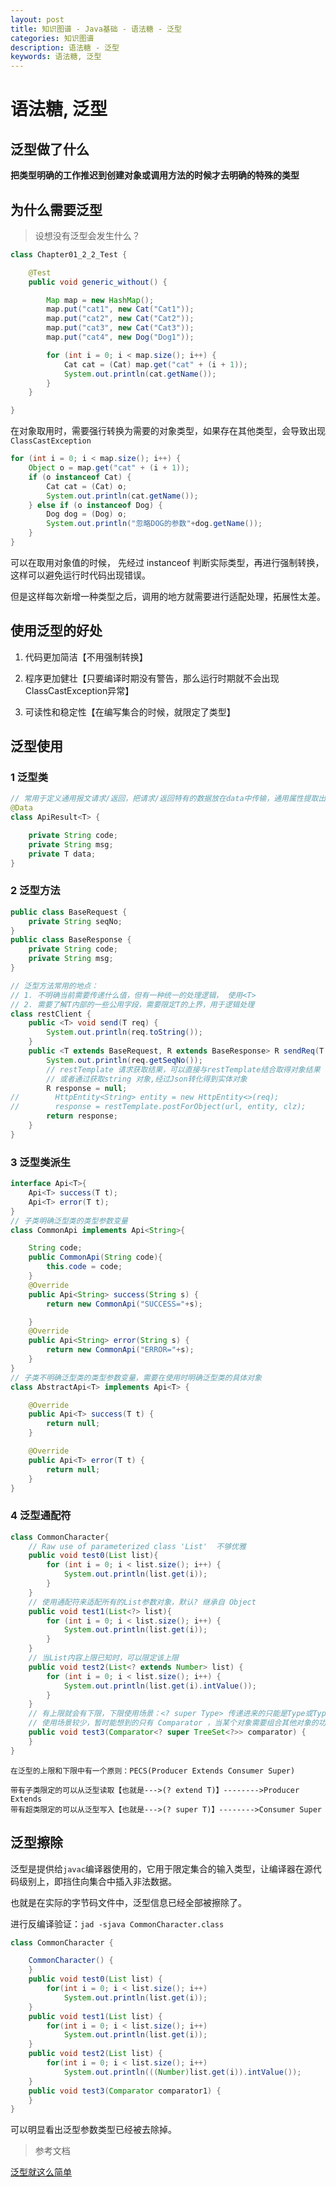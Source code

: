 ```yaml
---
layout: post
title: 知识图谱 - Java基础 - 语法糖 - 泛型
categories: 知识图谱
description: 语法糖 - 泛型
keywords: 语法糖, 泛型
---
```




# 语法糖, 泛型



## 泛型做了什么



**把类型明确的工作推迟到创建对象或调用方法的时候才去明确的特殊的类型**



## 为什么需要泛型

> 设想没有泛型会发生什么？

```java
class Chapter01_2_2_Test {

    @Test
    public void generic_without() {

        Map map = new HashMap();
        map.put("cat1", new Cat("Cat1"));
        map.put("cat2", new Cat("Cat2"));
        map.put("cat3", new Cat("Cat3"));
        map.put("cat4", new Dog("Dog1"));

        for (int i = 0; i < map.size(); i++) {
            Cat cat = (Cat) map.get("cat" + (i + 1));
            System.out.println(cat.getName());
        }
    }

}
```

在对象取用时，需要强行转换为需要的对象类型，如果存在其他类型，会导致出现`ClassCastException`

```java
for (int i = 0; i < map.size(); i++) {
    Object o = map.get("cat" + (i + 1));
    if (o instanceof Cat) {
        Cat cat = (Cat) o;
        System.out.println(cat.getName());
    } else if (o instanceof Dog) {
        Dog dog = (Dog) o;
        System.out.println("忽略DOG的参数"+dog.getName());
    }
}
```

可以在取用对象值的时候， 先经过 instanceof 判断实际类型，再进行强制转换，这样可以避免运行时代码出现错误。

但是这样每次新增一种类型之后，调用的地方就需要进行适配处理，拓展性太差。



## 使用泛型的好处



1. 代码更加简洁【不用强制转换】

2. 程序更加健壮【只要编译时期没有警告，那么运行时期就不会出现ClassCastException异常】

3. 可读性和稳定性【在编写集合的时候，就限定了类型】



## 泛型使用

### 1 泛型类

```java
// 常用于定义通用报文请求/返回，把请求/返回特有的数据放在data中传输，通用属性提取出来使用
@Data
class ApiResult<T> {

    private String code;
    private String msg;
    private T data;
}
```

### 2 泛型方法

```java
public class BaseRequest {
    private String seqNo;
}
public class BaseResponse {
    private String code;
    private String msg;
}

// 泛型方法常用的地点：
// 1. 不明确当前需要传递什么值，但有一种统一的处理逻辑， 使用<T> 
// 2. 需要了解T内部的一些公用字段，需要限定T的上界，用于逻辑处理
class restClient {
    public <T> void send(T req) {
        System.out.println(req.toString());
    }
    public <T extends BaseRequest, R extends BaseResponse> R sendReq(T req, Class<R> clz) {
        System.out.println(req.getSeqNo());
        // restTemplate 请求获取结果，可以直接与restTemplate结合取得对象结果
        // 或者通过获取string 对象,经过Json转化得到实体对象
        R response = null;
//        HttpEntity<String> entity = new HttpEntity<>(req);
//        response = restTemplate.postForObject(url, entity, clz);
        return response;
    }
}
```

### 3 泛型类派生

```java
interface Api<T>{
    Api<T> success(T t);
    Api<T> error(T t);
}
// 子类明确泛型类的类型参数变量
class CommonApi implements Api<String>{

    String code;
    public CommonApi(String code){
        this.code = code;
    }
    @Override
    public Api<String> success(String s) {
        return new CommonApi("SUCCESS="+s);

    }
    @Override
    public Api<String> error(String s) {
        return new CommonApi("ERROR="+s);
    }
}
// 子类不明确泛型类的类型参数变量，需要在使用时明确泛型类的具体对象
class AbstractApi<T> implements Api<T> {

    @Override
    public Api<T> success(T t) {
        return null;
    }

    @Override
    public Api<T> error(T t) {
        return null;
    }
}
```

### 4 泛型通配符

```java
class CommonCharacter{
    // Raw use of parameterized class 'List'  不够优雅
    public void test0(List list){
        for (int i = 0; i < list.size(); i++) {
            System.out.println(list.get(i));
        }
    }
    // 使用通配符来适配所有的List参数对象，默认? 继承自 Object
    public void test1(List<?> list){
        for (int i = 0; i < list.size(); i++) {
            System.out.println(list.get(i));
        }
    }
    // 当List内容上限已知时，可以限定该上限
    public void test2(List<? extends Number> list) {
        for (int i = 0; i < list.size(); i++) {
            System.out.println(list.get(i).intValue());
        }
    }
    // 有上限就会有下限，下限使用场景：<? super Type> 传递进来的只能是Type或Type的父类
    // 使用场景较少，暂时能想到的只有 Comparator ，当某个对象需要组合其他对象的功能时，可能需要实现
    public void test3(Comparator<? super TreeSet<?>> comparator) {
    }
}

```

```shell
在泛型的上限和下限中有一个原则：PECS(Producer Extends Consumer Super)

带有子类限定的可以从泛型读取【也就是--->(? extend T)】-------->Producer Extends
带有超类限定的可以从泛型写入【也就是--->(? super T)】-------->Consumer Super

```



## 泛型擦除

泛型是提供给`javac`编译器使用的，它用于限定集合的输入类型，让编译器在源代码级别上，即挡住向集合中插入非法数据。

也就是在实际的字节码文件中，泛型信息已经全部被擦除了。

进行反编译验证：`jad -sjava CommonCharacter.class`

```java
class CommonCharacter {

    CommonCharacter() {
    }
    public void test0(List list) {
        for(int i = 0; i < list.size(); i++)
            System.out.println(list.get(i));
    }
    public void test1(List list) {
        for(int i = 0; i < list.size(); i++)
            System.out.println(list.get(i));
    }
    public void test2(List list) {
        for(int i = 0; i < list.size(); i++)
            System.out.println(((Number)list.get(i)).intValue());
    }
    public void test3(Comparator comparator1) {
    }
}
```

可以明显看出泛型参数类型已经被去除掉。



> 参考文档

[泛型就这么简单](https://segmentfault.com/a/1190000014120746)


